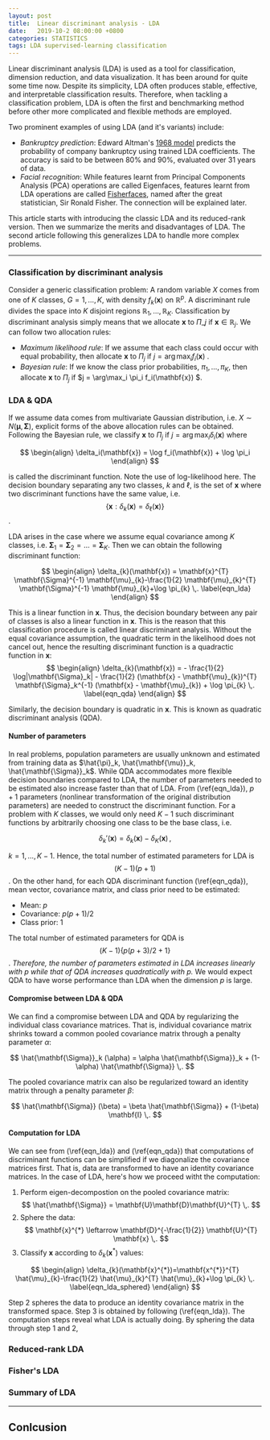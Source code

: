 ```yaml
---
layout: post
title:  Linear discriminant analysis - LDA
date:   2019-10-2 08:00:00 +0800
categories: STATISTICS
tags: LDA supervised-learning classification
---
```


Linear discriminant analysis (LDA) is used as a tool for classification, dimension reduction, and data visualization. It has been around for quite some time now. Despite its simplicity, LDA often produces stable, effective, and interpretable classification results. Therefore, when tackling a classification problem, LDA is often the first and benchmarking method before other more complicated and flexible methods are employed. 

Two prominent examples of using LDA (and it's variants) include:
- *Bankruptcy prediction*: Edward Altman's [1968 model](https://en.wikipedia.org/wiki/Altman_Z-score) predicts the probability of company bankruptcy using trained LDA coefficients. The accuracy is said to be between 80% and 90%, evaluated over 31 years of data.
- *Facial recognition*: While features learnt from Principal Components Analysis (PCA) operations are called Eigenfaces, features learnt from LDA operations are called [Fisherfaces](http://www.scholarpedia.org/article/Fisherfaces), named after the great statistician, Sir Ronald Fisher. The connection will be explained later. 

This article starts with introducing the classic LDA and its reduced-rank version. Then we summarize the merits and disadvantages of LDA. The second article following this generalizes LDA to handle more complex problems. 

--------------------------------------------------------------------------
### Classification by discriminant analysis
Consider a generic classification problem: A random variable $X$ comes from one of $K$ classes, $G = 1, \dots, K$, with density $f_k(\mathbf{x})$ on $\mathbb{R}^p$. A discriminant rule divides the space into $K$ disjoint regions $\mathbb{R}_1, \dots, \mathbb{R}_K$. Classification by discriminant analysis simply means that we allocate $\mathbf{x }$ to $\Pi\_{j}$ if $\mathbf{x} \in \mathbb{R}_j$. We can follow two allocation rules:

- *Maximum likelihood rule*: If we assume that each class could occur with equal probability, then allocate $\mathbf{x }$ to $\Pi_{j}$ if $j = \arg\max_i f_i(\mathbf{x})$ .
- *Bayesian rule*: If we know the class prior probabilities, $\pi_1, \dots, \pi_K$, then allocate $\mathbf{x }$ to $\Pi_{j}$ if $j = \arg\max_i \pi_i f_i(\mathbf{x}) $.

### LDA & QDA
If we assume data comes from multivariate Gaussian distribution, i.e. $X \sim N(\mathbf{\mu}, \mathbf{\Sigma})$, explicit forms of the above allocation rules can be obtained. Following the Bayesian rule, we classify $\mathbf{x}$ to $\Pi_{j}$ if $j = \arg\max_i \delta_i(\mathbf{x})$ where 

$$
\begin{align}
    \delta_i(\mathbf{x}) = \log f_i(\mathbf{x}) + \log \pi_i
\end{align}
$$ 

is called the discriminant function. Note the use of log-likelihood here.  The decision boundary separating any two classes, $k$ and $\ell$, is the set of $\mathbf{x}$ where two discriminant functions have the same value, i.e. $$\{\mathbf{x}: \delta_k(\mathbf{x}) = \delta_{\ell}(\mathbf{x})\}$$. 

LDA arises in the case where we assume equal covariance among $K$ classes, i.e. $\mathbf{\Sigma}_1 = \mathbf{\Sigma}_2 = \dots = \mathbf{\Sigma}_K$. Then we can obtain the following discriminant function:

$$
\begin{align}
    \delta_{k}(\mathbf{x}) = \mathbf{x}^{T} \mathbf{\Sigma}^{-1} \mathbf{\mu}_{k}-\frac{1}{2} \mathbf{\mu}_{k}^{T} \mathbf{\Sigma}^{-1} \mathbf{\mu}_{k}+\log \pi_{k} \,.
    \label{eqn_lda}
\end{align}
$$

This is a linear function in $\mathbf{x}$. Thus, the decision boundary between any pair of classes is also a linear function in $\mathbf{x}$. This is the reason that this classification procedure is called linear discriminant analysis. Without the equal covariance assumption, the quadratic term in the likelihood does not cancel out, hence the resulting discriminant function is a quadractic function in $\mathbf{x}$:
$$
\begin{align}
    \delta_{k}(\mathbf{x}) = 
    - \frac{1}{2} \log|\mathbf{\Sigma}_k| 
    - \frac{1}{2} (\mathbf{x} - \mathbf{\mu}_{k})^{T} \mathbf{\Sigma}_k^{-1} (\mathbf{x} - \mathbf{\mu}_{k}) + \log \pi_{k} \,.
    \label{eqn_qda}
\end{align}
$$

Similarly, the decision boundary is quadratic in $\mathbf{x}$. This is known as quadratic discriminant analysis (QDA).

#### Number of parameters
In real problems, population parameters are usually unknown and estimated from training data as $\hat{\pi}_k, \hat{\mathbf{\mu}}_k, \hat{\mathbf{\Sigma}}_k$. While QDA accommodates more flexible decision boundaries compared to LDA, the number of parameters needed to be estimated also increase faster than that of LDA. From (\ref{eqn_lda}), $p+1$ parameters (nonlinear transformation of the original distribution parameters) are needed to construct the discriminant function. For a problem with $K$ classes, we would only need $K-1$ such discriminant functions by arbitrarily choosing one class to be the base class, i.e. 

$$
\delta_{k}'(\mathbf{x}) = \delta_{k}(\mathbf{x}) - \delta_{K}(\mathbf{x})\,,
$$

$k = 1, \dots, K-1$. Hence, the total number of estimated parameters for LDA is $$(K-1)(p+1)$$. On the other hand, for each QDA discriminant function (\ref{eqn_qda}), mean vector, covariance matrix, and class prior need to be estimated:
- Mean: $p$
- Covariance: $p(p+1)/2$
- Class prior: 1
 
The total number of estimated parameters for QDA is $$(K-1)\{p(p+3)/2+1\}$$. *Therefore, the number of parameters estimated in LDA increases linearly with $p$ while that of QDA increases quadratically with $p$.* We would expect QDA to have worse performance than LDA when the dimension $p$ is large. 

#### Compromise between LDA & QDA
We can find a compromise between LDA and QDA by regularizing the individual class covariance matrices. That is, individual covariance matrix shrinks toward a common pooled covariance matrix through a penalty parameter $\alpha$:

$$
\hat{\mathbf{\Sigma}}_k (\alpha) = \alpha \hat{\mathbf{\Sigma}}_k + (1-\alpha) \hat{\mathbf{\Sigma}} \,.
$$

The pooled covariance matrix can also be regularized toward an identity matrix through a penalty parameter $\beta$:

$$
\hat{\mathbf{\Sigma}} (\beta) = \beta \hat{\mathbf{\Sigma}} + (1-\beta) \mathbf{I} \,.
$$

#### Computation for LDA
We can see from (\ref{eqn_lda}) and (\ref{eqn_qda}) that computations of discriminant functions can be simplified if we diagonalize the covariance matrices first. That is, data are transformed to have an identity covariance matrices. In the case of LDA, here's how we proceed witht the computation:

1. Perform eigen-decompostion on the pooled covariance matrix: 
$$
\hat{\mathbf{\Sigma}} = \mathbf{U}\mathbf{D}\mathbf{U}^{T} \,.
$$
2. Sphere the data:
$$
\mathbf{x}^{*} \leftarrow \mathbf{D}^{-\frac{1}{2}} \mathbf{U}^{T} \mathbf{x} \,.
$$
3. Classify $\mathbf{x}$ according to $\delta_{k}(\mathbf{x}^{*})$ values:

$$
\begin{align}
\delta_{k}(\mathbf{x}^{*})=\mathbf{x^{*}}^{T} \hat{\mu}_{k}-\frac{1}{2} \hat{\mu}_{k}^{T} \hat{\mu}_{k}+\log \pi_{k} \,.
\label{eqn_lda_sphered}
\end{align}
$$

Step 2 spheres the data to produce an identity covariance matrix in the transformed space. Step 3 is obtained by following (\ref{eqn_lda}). The computation steps reveal what LDA is actually doing. By sphering the data through step 1 and 2, 

### Reduced-rank LDA

### Fisher's LDA
### Summary of LDA

--------------------------------------------------------------------------
## Conlcusion

